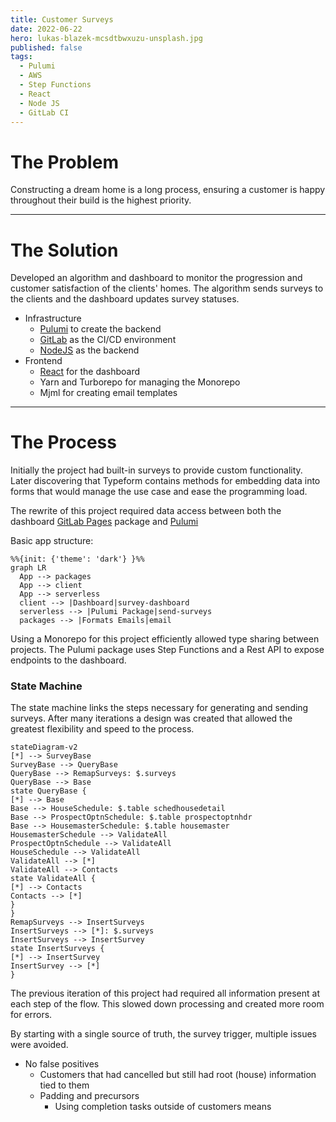 ```yaml
---
title: Customer Surveys
date: 2022-06-22
hero: lukas-blazek-mcsdtbwxuzu-unsplash.jpg
published: false
tags:
  - Pulumi
  - AWS
  - Step Functions
  - React
  - Node JS
  - GitLab CI
---
```



# The Problem
Constructing a dream home is a long process, ensuring a customer is happy throughout their build is the highest priority.

---


<!-- TODO: Add team leader/manager information ie. talking to multiple departements -->
<!-- TODO: Add same info to description in work experience -->
# The Solution
Developed an algorithm and dashboard to monitor the progression and customer satisfaction of the clients' homes. The algorithm sends surveys to the clients and the dashboard updates survey statuses. 
- Infrastructure
  - [Pulumi](/tags/pulumi) to create the backend
  - [GitLab](/tags/git-lab-ci) as the CI/CD environment
  - [NodeJS](/tags/node-js) as the backend
- Frontend
  - [React](/tags/react) for the dashboard
  - Yarn and Turborepo for managing the Monorepo
  - Mjml for creating email templates

---

# The Process

<!-- Beginning in June 2019, this has been the longest running development process. Originally developed with Serverless, using Razzle and React for the backend. 

Once the pandemic began, higher priority issues came to light pausing the project until January 2022.  -->

<!-- The project was initially designed to be a standalone application. However, after  -->

<!-- ## Initial -->



<!-- ## Restart -->

<!-- Having taken a step back, opportunities for improvement were realized. -->

<!-- First - the survey was included with the application which wasn't a necessary feature.
 -->
Initially the project had built-in surveys to provide custom functionality. Later discovering that Typeform contains methods for embedding data into forms that would manage the use case and ease the programming load.

The rewrite of this project required data access between both the dashboard [GitLab Pages](/tags/git-lab-ci) package and [Pulumi](/tags/pulumi)

Basic app structure:

```mermaid
%%{init: {'theme': 'dark'} }%%
graph LR
  App --> packages
  App --> client
  App --> serverless
  client --> |Dashboard|survey-dashboard
  serverless --> |Pulumi Package|send-surveys
  packages --> |Formats Emails|email
```

Using a Monorepo for this project efficiently allowed type sharing between projects. The Pulumi package uses Step Functions and a Rest API to expose endpoints to the dashboard.


### State Machine
The state machine links the steps necessary for generating and sending surveys. After many iterations a design was created that allowed the greatest flexibility and speed to the process. 

```mermaid
stateDiagram-v2
[*] --> SurveyBase
SurveyBase --> QueryBase
QueryBase --> RemapSurveys: $.surveys
QueryBase --> Base
state QueryBase {
[*] --> Base
Base --> HouseSchedule: $.table schedhousedetail
Base --> ProspectOptnSchedule: $.table prospectoptnhdr
Base --> HousemasterSchedule: $.table housemaster
HousemasterSchedule --> ValidateAll
ProspectOptnSchedule --> ValidateAll
HouseSchedule --> ValidateAll
ValidateAll --> [*]
ValidateAll --> Contacts
state ValidateAll {
[*] --> Contacts
Contacts --> [*]
}
}
RemapSurveys --> InsertSurveys
InsertSurveys --> [*]: $.surveys
InsertSurveys --> InsertSurvey
state InsertSurveys {
[*] --> InsertSurvey
InsertSurvey --> [*]
}

```
<!-- NOTE: May be delete this -->
The previous iteration of this project had required all information present at each step of the flow. This slowed down processing and created more room for errors. 

By starting with a single source of truth, the survey trigger, multiple issues were avoided. 

<!-- Needs work but essentially -->
- No false positives
  - Customers that had cancelled but still had root (house) information tied to them
  - Padding and precursors 
    - Using completion tasks outside of customers means




